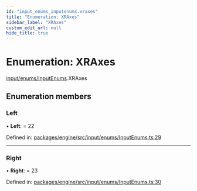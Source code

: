 ```yaml
---
id: "input_enums_inputenums.xraxes"
title: "Enumeration: XRAxes"
sidebar_label: "XRAxes"
custom_edit_url: null
hide_title: true
---
```


# Enumeration: XRAxes

[input/enums/InputEnums](../modules/input_enums_inputenums.md).XRAxes

## Enumeration members

### Left

• **Left**: = 22

Defined in: [packages/engine/src/input/enums/InputEnums.ts:29](https://github.com/xr3ngine/xr3ngine/blob/716a06460/packages/engine/src/input/enums/InputEnums.ts#L29)

___

### Right

• **Right**: = 23

Defined in: [packages/engine/src/input/enums/InputEnums.ts:30](https://github.com/xr3ngine/xr3ngine/blob/716a06460/packages/engine/src/input/enums/InputEnums.ts#L30)
